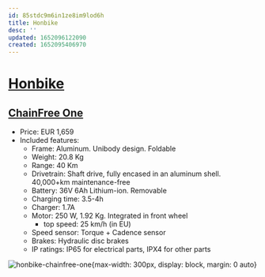 ```yaml
---
id: 85stdc9m6in1ze8im9lod6h
title: Honbike
desc: ''
updated: 1652096122090
created: 1652095406970
---
```

# [Honbike](https://www.honbike.com/)

## [ChainFree One](https://www.honbike.com/products/chainfreeone?variant=39979859017798)

- Price: EUR 1,659
- Included features:
    - Frame: Aluminum. Unibody design. Foldable
    - Weight: 20.8 Kg
    - Range: 40 Km
    - Drivetrain: Shaft drive, fully encased in an aluminum shell. 40,000+km maintenance-free
    - Battery: 36V 6Ah Lithium-ion. Removable
    - Charging time: 3.5-4h
    - Charger: 1.7A
    - Motor: 250 W, 1.92 Kg. Integrated in front wheel
        - top speed: 25 km/h (in EU)
    - Speed sensor: Torque + Cadence sensor
    - Brakes: Hydraulic disc brakes
    - IP ratings: IP65 for electrical parts, IPX4 for other parts

![honbike-chainfree-one](https://cdn.shopify.com/s/files/1/0548/8993/9014/products/1_ba8c322f-c620-44ab-8e83-e65c93889d4c_1107x738.png?v=1649817703){max-width: 300px, display: block, margin: 0 auto}